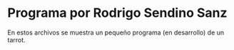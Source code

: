 Programa por Rodrigo Sendino Sanz
==============================

En estos archivos se muestra un pequeño programa (en desarrollo) de un tarrot.
